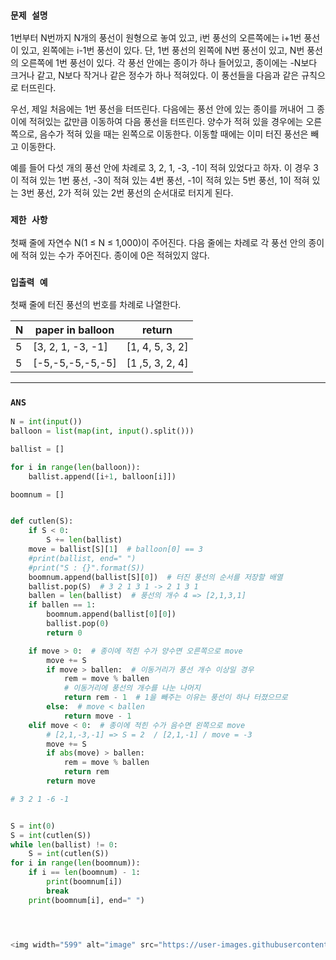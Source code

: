 ### `문제 설명`

1번부터 N번까지 N개의 풍선이 원형으로 놓여 있고, i번 풍선의 오른쪽에는 i+1번 풍선이 있고, 왼쪽에는 i-1번 풍선이 있다. 단, 1번 풍선의 왼쪽에 N번 풍선이 있고, N번 풍선의 오른쪽에 1번 풍선이 있다. 각 풍선 안에는 종이가 하나 들어있고, 종이에는 -N보다 크거나 같고, N보다 작거나 같은 정수가 하나 적혀있다. 이 풍선들을 다음과 같은 규칙으로 터뜨린다.

우선, 제일 처음에는 1번 풍선을 터뜨린다. 다음에는 풍선 안에 있는 종이를 꺼내어 그 종이에 적혀있는 값만큼 이동하여 다음 풍선을 터뜨린다. 양수가 적혀 있을 경우에는 오른쪽으로, 음수가 적혀 있을 때는 왼쪽으로 이동한다. 이동할 때에는 이미 터진 풍선은 빼고 이동한다.

예를 들어 다섯 개의 풍선 안에 차례로 3, 2, 1, -3, -1이 적혀 있었다고 하자. 이 경우 3이 적혀 있는 1번 풍선, -3이 적혀 있는 4번 풍선, -1이 적혀 있는 5번 풍선, 1이 적혀 있는 3번 풍선, 2가 적혀 있는 2번 풍선의 순서대로 터지게 된다.

### `제한 사항`

첫째 줄에 자연수 N(1 ≤ N ≤ 1,000)이 주어진다. 다음 줄에는 차례로 각 풍선 안의 종이에 적혀 있는 수가 주어진다. 종이에 0은 적혀있지 않다.

### `입출력 예`

첫째 줄에 터진 풍선의 번호를 차례로 나열한다.

|N|paper in balloon|return|
|---|---|---|
|5|[3, 2, 1, -3, -1]	|[1, 4, 5, 3, 2]|
|5|[-5,-5,-5,-5,-5]|[1 ,5, 3, 2, 4]|

----

### `ANS`

```python
N = int(input())
balloon = list(map(int, input().split()))

ballist = []

for i in range(len(balloon)):
    ballist.append([i+1, balloon[i]])

boomnum = []


def cutlen(S):
    if S < 0:
        S += len(ballist)
    move = ballist[S][1]  # balloon[0] == 3
    #print(ballist, end=" ")
    #print("S : {}".format(S))
    boomnum.append(ballist[S][0])  # 터진 풍선의 순서를 저장할 배열
    ballist.pop(S)  # 3 2 1 3 1 -> 2 1 3 1
    ballen = len(ballist)  # 풍선의 개수 4 => [2,1,3,1]
    if ballen == 1:
        boomnum.append(ballist[0][0])
        ballist.pop(0)
        return 0

    if move > 0:  # 종이에 적힌 수가 양수면 오른쪽으로 move
        move += S
        if move > ballen:  # 이동거리가 풍선 개수 이상일 경우
            rem = move % ballen
            # 이동거리에 풍선의 개수를 나눈 나머지
            return rem - 1  # 1을 빼주는 이유는 풍선이 하나 터졌으므로
        else:  # move < ballen
            return move - 1
    elif move < 0:  # 종이에 적힌 수가 음수면 왼쪽으로 move
        # [2,1,-3,-1] => S = 2  / [2,1,-1] / move = -3
        move += S
        if abs(move) > ballen:
            rem = move % ballen
            return rem
        return move

# 3 2 1 -6 -1


S = int(0)
S = int(cutlen(S))
while len(ballist) != 0:
    S = int(cutlen(S))
for i in range(len(boomnum)):
    if i == len(boomnum) - 1:
        print(boomnum[i])
        break
    print(boomnum[i], end=" ")




<img width="599" alt="image" src="https://user-images.githubusercontent.com/84978165/224015509-803115eb-9911-4d66-ae8f-ad1958b94095.png">
